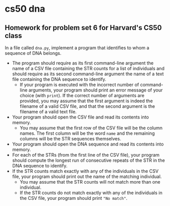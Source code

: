 # cs50 dna
## Homework for problem set 6 for Harvard's CS50 class

In a file called `dna.py`, implement a program that identifies to whom a sequence of DNA belongs.

- The program should require as its first command-line argument the name of a CSV file containing the STR counts for a list of individuals and should require as its second command-line argument the name of a text file containing the DNA sequence to identify.
  - If your program is executed with the incorrect number of command-line arguments, your program should print an error message of your choice (with `print`). If the correct number of arguments are provided, you may assume that the first argument is indeed the filename of a valid CSV file, and that the second argument is the filename of a valid text file.
- Your program should open the CSV file and read its contents into memory.
  - You may assume that the first row of the CSV file will be the column names. The first column will be the word `name` and the remaining columns will be the STR sequences themselves.
- Your program should open the DNA sequence and read its contents into memory.
- For each of the STRs (from the first line of the CSV file), your program should compute the longest run of consecutive repeats of the STR in the DNA sequence to identify.
- If the STR counts match exactly with any of the individuals in the CSV file, your program should print out the name of the matching individual.
  - You may assume that the STR counts will not match more than one individual.
  - If the STR counts do not match exactly with any of the individuals in the CSV file, your program should print `"No match"`.
